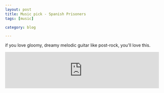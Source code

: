 ```yaml
---
layout: post
title: Music pick - Spanish Prisoners
tags: [music]

category: blog

---
```


if you love gloomy, dreamy melodic guitar like post-rock, you'll love this.

<iframe style="border: 0; width: 100%; height: 120px;" src="https://bandcamp.com/EmbeddedPlayer/album=2428500762/size=medium/bgcol=ffffff/linkcol=0687f5/transparent=true/" seamless><a href="https://spanishprisoners.bandcamp.com/album/gold-fools">Gold Fools by Spanish Prisoners</a></iframe>
